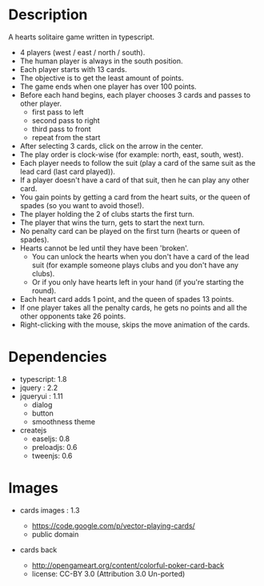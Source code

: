 Description
===========

A hearts solitaire game written in typescript.


- 4 players (west / east / north / south).
- The human player is always in the south position.
- Each player starts with 13 cards.
- The objective is to get the least amount of points.
- The game ends when one player has over 100 points.
- Before each hand begins, each player chooses 3 cards and passes to other player.
    - first pass to left
    - second pass to right
    - third pass to front
    - repeat from the start
- After selecting 3 cards, click on the arrow in the center.
- The play order is clock-wise (for example: north, east, south, west).
- Each player needs to follow the suit (play a card of the same suit as the lead card (last card played)).
- If a player doesn't have a card of that suit, then he can play any other card.
- You gain points by getting a card from the heart suits, or the queen of spades (so you want to avoid those!).
- The player holding the 2 of clubs starts the first turn.
- The player that wins the turn, gets to start the next turn.
- No penalty card can be played on the first turn (hearts or queen of spades).
- Hearts cannot be led until they have been 'broken'.
    - You can unlock the hearts when you don't have a card of the lead suit (for example someone plays clubs and you don't have any clubs).
    - Or if you only have hearts left in your hand (if you're starting the round).
- Each heart card adds 1 point, and the queen of spades 13 points.
- If one player takes all the penalty cards, he gets no points and all the other opponents take 26 points.
- Right-clicking with the mouse, skips the move animation of the cards.


Dependencies
============

- typescript: 1.8
- jquery : 2.2
- jqueryui : 1.11
    - dialog
    - button
    - smoothness theme
- createjs
    - easeljs: 0.8
    - preloadjs: 0.6
    - tweenjs: 0.6


Images
======

- cards images : 1.3
    - https://code.google.com/p/vector-playing-cards/
    - public domain

- cards back
    - http://opengameart.org/content/colorful-poker-card-back
    - license: CC-BY 3.0 (Attribution 3.0 Un-ported)